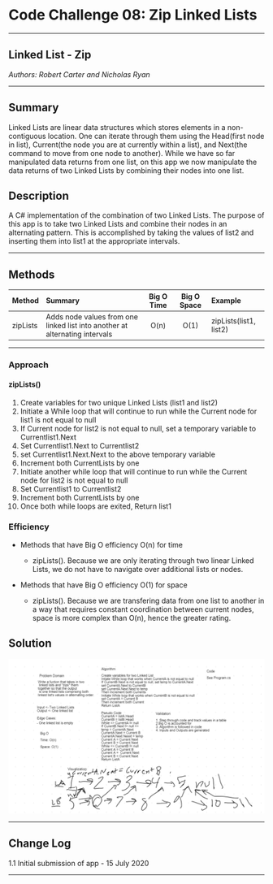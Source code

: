 # Code Challenge 08: Zip Linked Lists
---

## Linked List - Zip

*Authors: Robert Carter and Nicholas Ryan*

---

## Summary

Linked Lists are linear data structures which stores elements in a non-contiguous location. One can iterate through them using the Head(first node in list), Current(the node you are at currently within a list), and Next(the command to move from one node to another). 
While we have so far manipulated data returns from one list, on this app we now manipulate the data returns of two Linked Lists by combining their nodes into one list.

## Description

A C# implementation of the combination of two Linked Lists. The purpose of this app is to take two Linked Lists and combine their nodes in an alternating pattern. 
This is accomplished by taking the values of list2 and inserting them into list1 at the appropriate intervals.


---

## Methods

| Method | Summary | Big O Time | Big O Space | Example | 
| :----------- | :----------- | :-------------: | :-------------: | :----------- |
| zipLists | Adds node values from one linked list into another at alternating intervals | O(n) | O(1) | zipLists(list1, list2) |



---
### Approach

#### zipLists()
1. Create variables for two unique Linked Lists (list1 and list2)
2. Initiate a While loop that will continue to run while the Current node for list1 is not equal to null 
3. If Current node for list2 is not equal to null, set a temporary variable to Currentlist1.Next
4. Set Currentlist1.Next to Currentlist2
5. set Currentlist1.Next.Next to the above temporary variable
6. Increment both CurrentLists by one
7. Initiate another while loop that will continue to run while the Current node for list2 is not equal to null
8. Set Currentlist1 to Currentlist2
9. Increment both CurrentLists by one
10. Once both while loops are exited, Return list1

### Efficiency
* Methods that have Big O efficiency O(n) for time
  * zipLists(). Because we are only iterating through two linear Linked Lists, we do not have to navigate over additional lists or nodes.

* Methods that have Big O efficiency O(1) for space
  * zipLists(). Because we are transfering data from one list to another in a way that requires constant coordination between current nodes, space is more complex than O(n), hence the greater rating. 
  
## Solution
![Whiteboard Image](./assets/codechallenge08-whiteboard.png)

---

## Change Log

1.1 Initial submission of app - 15 July 2020

---

